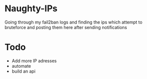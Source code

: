 # Naughty-IPs
Going through my fail2ban logs and finding the ips which attempt to bruteforce and posting them here after sending notifications



# Todo
* Add more IP adresses
* automate
* build an api
